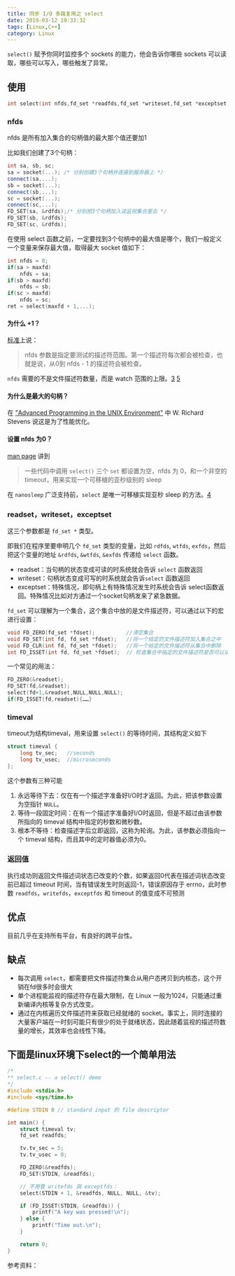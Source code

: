```yaml
---
title: 同步 I/O 多路复用之 select
date: 2019-03-12 19:33:32
tags: [Linux,C++]
category: Linux
---
```



`select()`  赋予你同时监控多个 sockets 的能力，他会告诉你哪些 sockets 可以读取，哪些可以写入，哪些触发了异常。

<!--more-->

## 使用

```c++
int select(int nfds,fd_set *readfds,fd_set *writeset,fd_set *exceptset,const struct timeval *timeout)

```

### nfds 

nfds 是所有加入集合的句柄值的最大那个值还要加1

比如我们创建了3个句柄：

```c++
int sa, sb, sc;
sa = socket(...); /* 分别创建3个句柄并连接到服务器上 */
connect(sa,...);
sb = socket(...);
connect(sb,...);
sc = socket(...);
connect(sc,...);
FD_SET(sa, &rdfds);/* 分别把3个句柄加入读监视集合里去 */
FD_SET(sb, &rdfds);
FD_SET(sc, &rdfds);
```

在使用 select 函数之前，一定要找到3个句柄中的最大值是哪个，我们一般定义一个变量来保存最大值，取得最大 socket 值如下：

```c++
int nfds = 0;
if(sa > maxfd)
	nfds = sa;
if(sb > maxfd)
	nfds = sb;
if(sc > maxfd)
	nfds = sc;
ret = select(maxfd + 1,...);
```

#### 为什么 +1？

[标准](http://pubs.opengroup.org/onlinepubs/9699919799/functions/pselect.html)上说：

> nfds 参数是指定要测试的描述符范围。第一个描述符每次都会被检查，也就是说，从0到 nfds - 1 的描述符会被检查。

`nfds` 需要的不是文件描述符数量，而是 watch 范围的上限。[3]  [5]

#### 为什么是最大的句柄？

在  ["Advanced Programming in the UNIX Environment"](http://www.apuebook.com/) 中 W. Richard Stevens 说这是为了性能优化。

####  设置 nfds 为0？

[man page](http://linux.die.net/man/2/select) 讲到

> 一些代码中调用 `select()` 三个 `set` 都设置为空，nfds 为 0，和一个非空的 timeout，用来实现一个可移植的亚秒级别的 sleep

在 `nanosleep` 广泛支持前，`select` 是唯一可移植实现亚秒 sleep 的方法。[4]

### readset，writeset，exceptset

这三个参数都是 `fd_set *` 类型。

即我们在程序里要申明几个 `fd_set` 类型的变量，比如 `rdfds`, `wtfds`, `exfds`，然后把这个变量的地址 `&rdfds`, `&wtfds`, `&exfds` 传递给 `select` 函数。

- readset：当句柄的状态变成可读的时系统就会告诉 `select` 函数返回
- writeset：句柄状态变成可写的时系统就会告诉`select` 函数返回
- exceptset：特殊情况，即句柄上有特殊情况发生时系统会告诉 select函数返回。特殊情况比如对方通过一个socket句柄发来了紧急数据。

`fd_set` 可以理解为一个集合，这个集合中放的是文件描述符，可以通过以下的宏进行设置：

```c++
void FD_ZERO(fd_set *fdset);          //清空集合
void FD_SET(int fd, fd_set *fdset);   //将一个给定的文件描述符加入集合之中
void FD_CLR(int fd, fd_set *fdset);   //将一个给定的文件描述符从集合中删除
int FD_ISSET(int fd, fd_set *fdset);  // 检查集合中指定的文件描述符是否可以读写 
```
一个常见的用法：
```c++
FD_ZERO(&readset);
FD_SET(fd,&readset);
select(fd+1,&readset,NULL,NULL,NULL);
if(FD_ISSET(fd,readset){……}
```



### timeval

timeout为结构timeval，用来设置 `select()` 的等待时间，其结构定义如下

```c++
struct timeval {
    long tv_sec;   //seconds
    long tv_usec;  //microseconds
};
```

这个参数有三种可能

1. 永远等待下去：仅在有一个描述字准备好I/O时才返回。为此，把该参数设置为空指针 `NULL`。
2. 等待一段固定时间：在有一个描述字准备好I/O时返回，但是不超过由该参数所指向的 timeval 结构中指定的秒数和微秒数。
3. 根本不等待：检查描述字后立即返回，这称为轮询。为此，该参数必须指向一个 timeval 结构，而且其中的定时器值必须为0。

### 返回值

执行成功则返回文件描述词状态已改变的个数，如果返回0代表在描述词状态改变前已超过 timeout 时间，当有错误发生时则返回-1，错误原因存于 errno，此时参数 `readfds`，`writefds`，`exceptfds` 和 timeout 的值变成不可预测

## 优点

目前几乎在支持所有平台，有良好的跨平台性。

##  缺点

- 每次调用 `select`，都需要把文件描述符集合从用户态拷贝到内核态，这个开销在fd很多时会很大
- 单个进程能监视的描述符存在最大限制，在 Linux 一般为1024，只能通过重新编译内核等复杂方式改变。
- 通过在内核遍历文件描述符来获取已经就绪的 socket。事实上，同时连接的大量客户端在一时刻可能只有很少的处于就绪状态，因此随着监视的描述符数量的增长，其效率也会线性下降。

## 下面是linux环境下select的一个简单用法

```c++
/*
** select.c -- a select() demo
*/
#include <stdio.h>
#include <sys/time.h>

#define STDIN 0 // standard input 的 file descriptor

int main() {
    struct timeval tv;
    fd_set readfds;

    tv.tv_sec = 5;
    tv.tv_usec = 0;

    FD_ZERO(&readfds);
    FD_SET(STDIN, &readfds);

    // 不用管 writefds 與 exceptfds：
    select(STDIN + 1, &readfds, NULL, NULL, &tv);

    if (FD_ISSET(STDIN, &readfds)) {
        printf("A key was pressed!\n");
    } else {
        printf("Time out.\n");
    }

    return 0;
}
```






参考资料：

[1]: http://www.cnblogs.com/Anker/archive/2013/08/14/3258674.html

[2]: http://jackxiang.com/post/3398/

[3]: https://unix.stackexchange.com/questions/7742/whats-the-purpose-of-the-first-argument-to-select-system-call
[4]: https://stackoverflow.com/questions/16767845/what-does-select-do-when-nfds-is-0
[5]: https://stackoverflow.com/questions/12025133/select-from-multiply-sockets-right-nfds-value?rq=1

